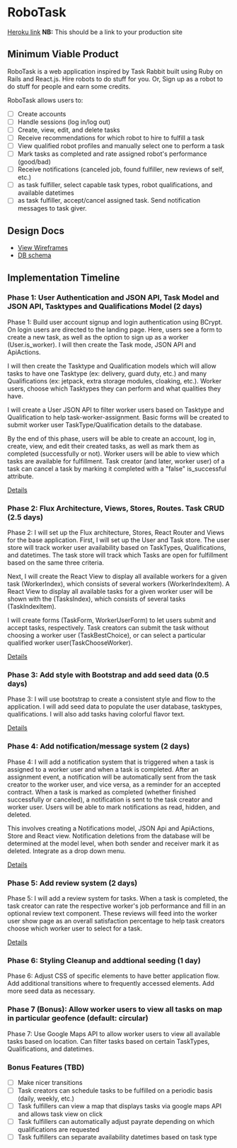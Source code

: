 # RoboTask

[Heroku link][heroku] **NB:** This should be a link to your production site

[heroku]: http://link.pending.com

## Minimum Viable Product

RoboTask is a web application inspired by Task Rabbit built using Ruby on Rails
and React.js. Hire robots to do stuff for you. Or, Sign up as a robot to do
stuff for people and earn some credits.

RoboTask allows users to:

<!-- This is a Markdown checklist. Use it to keep track of your progress! -->

- [ ] Create accounts
- [ ] Handle sessions (log in/log out)
- [ ] Create, view, edit, and delete tasks
- [ ] Receive recommendations for which robot to hire to fulfill a task
- [ ] View qualified robot profiles and manually select one to perform a task
- [ ] Mark tasks as completed and rate assigned robot's performance (good/bad)
- [ ] Receive notifications (canceled job, found fulfiller, new reviews of self, etc.)
- [ ] as task fulfiller, select capable task types, robot qualifications, and available datetimes
- [ ] as task fulfiller, accept/cancel assigned task. Send notification messages to task giver.

## Design Docs
* [View Wireframes][view]
* [DB schema][schema]

[view]: ./docs/views.md
[schema]: ./docs/schema.md

## Implementation Timeline

### Phase 1: User Authentication and JSON API, Task Model and JSON API, Tasktypes and Qualifications Model  (2 days)

Phase 1: Build user account signup and login authentication using BCrypt. On
login users are directed to the landing page. Here, users see a form to create
a new task, as well as the option to sign up as a worker (User.is_worker). I
will then create the Task mode, JSON API and ApiActions.

I will then create the Tasktype and Qualification models which will allow tasks
to have one Tasktype (ex: delivery, guard duty, etc.) and many Qualifications
(ex: jetpack, extra storage modules, cloaking, etc.). Worker users, choose which
Tasktypes they can perform and what qualities they have.

I will create a User JSON API to filter worker users based on Tasktype and
Qualification to help task-worker-assignment. Basic forms will be created to
submit worker user TaskType/Qualification details to the database.

By the end of this phase, users will be able to create an account, log in,
create, view, and edit their created tasks, as well as mark them as
completed (successfully or not). Worker users will be able to view which tasks
are available for fulfillment. Task creator (and later, worker user) of a task can
cancel a task by marking it completed with a "false" is_successful attribute.

[Details][phase-one]

###
### Phase 2: Flux Architecture, Views, Stores, Routes. Task CRUD (2.5 days)

Phase 2: I will set up the Flux architecture, Stores, React Router and Views for
the base application. First, I will set up the User and Task store. The user
store will track worker user availability based on TaskTypes, Qualifications,
and datetimes. The task store will track which Tasks are open for fulfillment
based on the same three criteria.

Next, I will create the React View to display all available workers for a given
task (WorkerIndex), which consists of several workers (WorkerIndexItem).
A React View to display all available tasks for a given worker user will be
shown with the (TasksIndex), which consists of several tasks (TaskIndexItem).

I will create forms (TaskForm, WorkerUserForm) to let users submit and accept
tasks, respectively. Task creators can submit the task without choosing a
worker user (TaskBestChoice), or can select a particular qualified worker
user(TaskChooseWorker).

[Details][phase-two]

### Phase 3: Add style with Bootstrap and add seed data (0.5 days)

Phase 3: I will use bootstrap to create a consistent style and flow to the
application. I will add seed data to populate the user database, tasktypes,
qualifications. I will also add tasks having colorful flavor text.

[Details][phase-three]

### Phase 4: Add notification/message system (2 days)

Phase 4: I will add a notification system that is triggered when a task is
assigned to a worker user and when a task is completed. After an assignment
event, a notification will be automatically sent from the task creator to the
worker user, and vice versa, as a reminder for an accepted contract. When a task
is marked as completed (whether finished successfully or canceled), a
notification is sent to the task creator and worker user. Users will be able to
mark notifications as read, hidden, and deleted.

This involves creating a Notifications model, JSON Api and ApiActions, Store and
React view. Notification deletions from the database will be determined at the
model level, when both sender and receiver mark it as deleted. Integrate as a
drop down menu.

[Details][phase-four]

### Phase 5: Add review system (2 days)

Phase 5: I will add a review system for tasks. When a task is completed, the
task creator can rate the respective worker's job performance and fill in an
optional review text component. These reviews will feed into the worker user
show page as an overall satisfaction percentage to help task creators choose
which worker user to select for a task.  

[Details][phase-five]

### Phase 6: Styling Cleanup and addtional seeding (1 day)

Phase 6: Adjust CSS of specific elements to have better application flow. Add
additional transitions where to frequently accessed elements. Add more seed data
as necessary.

### Phase 7 (Bonus): Allow worker users to view all tasks on map in particular geofence (default: circular)

Phase 7: Use Google Maps API to allow worker users to view all available tasks
based on location. Can filter tasks based on certain TaskTypes, Qualifications,
and datetimes.

### Bonus Features (TBD)
- [ ] Make nicer transitions
- [ ] Task creators can schedule tasks to be fulfilled on a periodic basis (daily, weekly, etc.)
- [ ] Task fulfillers can view a map that displays tasks via google maps API and allows task view on click
- [ ] Task fulfillers can automatically adjust payrate depending on which qualifications are requested
- [ ] Task fulfillers can separate availability datetimes based on task type

[phase-one]: ./docs/phases/phase1.md
[phase-two]: ./docs/phases/phase2.md
[phase-three]: ./docs/phases/phase3.md
[phase-four]: ./docs/phases/phase4.md
[phase-five]: ./docs/phases/phase5.md
